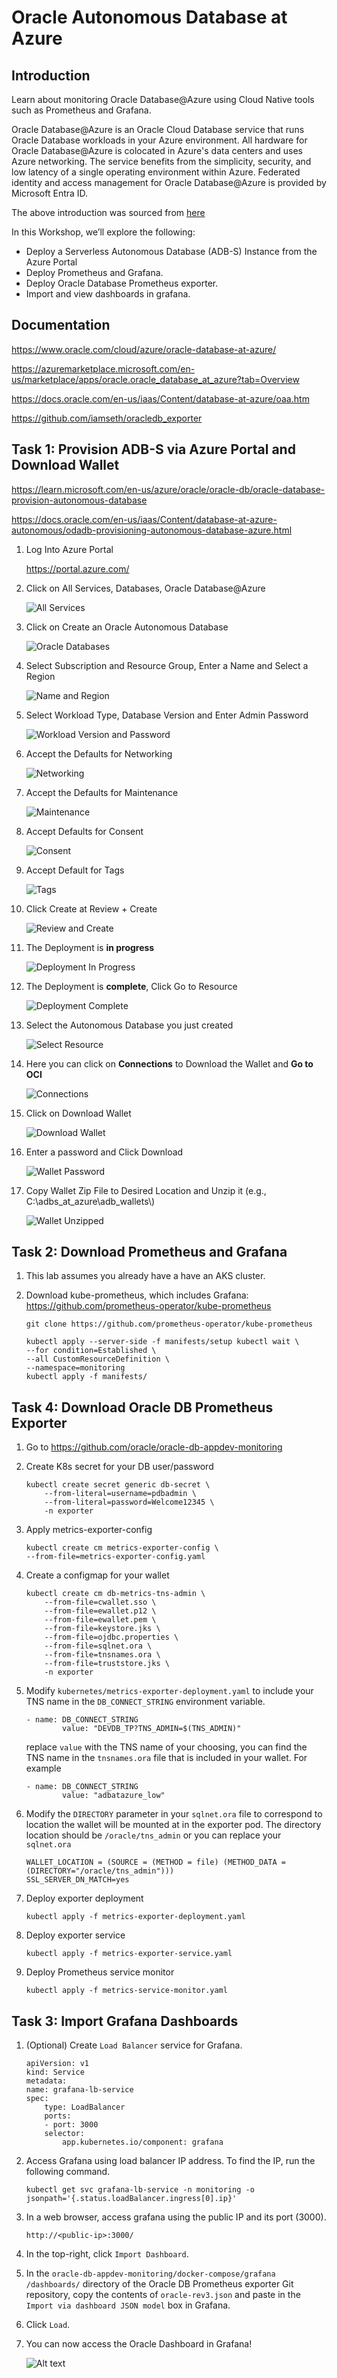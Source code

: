 # Oracle Autonomous Database at Azure

## Introduction

Learn about monitoring Oracle Database@Azure using Cloud Native tools such as Prometheus and Grafana.

Oracle Database@Azure is an Oracle Cloud Database service that runs Oracle Database workloads in your Azure environment. All hardware for Oracle Database@Azure is colocated in Azure's data centers and uses Azure networking. The service benefits from the simplicity, security, and low latency of a single operating environment within Azure. Federated identity and access management for Oracle Database@Azure is provided by Microsoft Entra ID.

The above introduction was sourced from [here](https://docs.oracle.com/en-us/iaas/Content/database-at-azure/oaa.htm)

In this Workshop, we’ll explore the following:

* Deploy a Serverless Autonomous Database (ADB-S) Instance from the Azure Portal
* Deploy Prometheus and Grafana.
* Deploy Oracle Database Prometheus exporter.
* Import and view dashboards in grafana. 

## Documentation 

<https://www.oracle.com/cloud/azure/oracle-database-at-azure/>

<https://azuremarketplace.microsoft.com/en-us/marketplace/apps/oracle.oracle_database_at_azure?tab=Overview>

<https://docs.oracle.com/en-us/iaas/Content/database-at-azure/oaa.htm>

<https://github.com/iamseth/oracledb_exporter>

## Task 1: Provision ADB-S via Azure Portal and Download Wallet

<https://learn.microsoft.com/en-us/azure/oracle/oracle-db/oracle-database-provision-autonomous-database>

<https://docs.oracle.com/en-us/iaas/Content/database-at-azure-autonomous/odadb-provisioning-autonomous-database-azure.html>

1. Log Into Azure Portal

    <https://portal.azure.com/>
    
2. Click on All Services, Databases, Oracle Database@Azure

    ![All Services](images/azure/all_services.png)

3. Click on Create an Oracle Autonomous Database

    ![Oracle Databases](images/azure/oracle_database.png)

4. Select Subscription and Resource Group, Enter a Name and Select a Region

    ![Name and Region](images/azure/name_region.png)

5. Select Workload Type, Database Version and Enter Admin Password

    ![Workload Version and Password](images/azure/workload_version.png)

6. Accept the Defaults for Networking

    ![Networking](images/azure/networking.png)

7. Accept the Defaults for Maintenance

    ![Maintenance](images/azure/maintenance.png)

8. Accept Defaults for Consent

    ![Consent](images/azure/consent.png)

9. Accept Default for Tags

    ![Tags](images/azure/tags.png)

10. Click Create at Review + Create

    ![Review and Create](images/azure/review_create.png)

11. The Deployment is **in progress**

    ![Deployment In Progress](images/azure/deploy_in_progress.png)

12. The Deployment is **complete**, Click Go to Resource

    ![Deployment Complete](images/azure/deploy_complete.png)

13. Select the Autonomous Database you just created

    ![Select Resource](images/azure/select_adb.png)

14. Here you can click on **Connections** to Download the Wallet and **Go to OCI** 

    ![Connections](images/azure/click_connections.png)

15. Click on Download Wallet

    ![Download Wallet](images/azure/download_wallet.png)

16. Enter a password and Click Download

    ![Wallet Password](images/azure/wallet_password.png)
    
17. Copy Wallet Zip File to Desired Location and Unzip it (e.g.,            C:\\adbs\_at\_azure\\adb_wallets\\)

    ![Wallet Unzipped](images/azure/wallet_unzip.png)

## Task 2: Download Prometheus and Grafana

1. This lab assumes you already have a have an AKS cluster.

2. Download kube-prometheus, which includes Grafana: https://github.com/prometheus-operator/kube-prometheus

    ```
    git clone https://github.com/prometheus-operator/kube-prometheus
    ```
    ```
    kubectl apply --server-side -f manifests/setup kubectl wait \
    --for condition=Established \
    --all CustomResourceDefinition \
    --namespace=monitoring
    kubectl apply -f manifests/
    ```

## Task 4: Download Oracle DB Prometheus Exporter

1. Go to https://github.com/oracle/oracle-db-appdev-monitoring

2. Create K8s secret for your DB user/password
    ```
    kubectl create secret generic db-secret \
        --from-literal=username=pdbadmin \
        --from-literal=password=Welcome12345 \
        -n exporter
    ```

3. Apply metrics-exporter-config

    ```
    kubectl create cm metrics-exporter-config \
    --from-file=metrics-exporter-config.yaml
    ```

4. Create a configmap for your wallet

    ```
    kubectl create cm db-metrics-tns-admin \
        --from-file=cwallet.sso \
        --from-file=ewallet.p12 \
        --from-file=ewallet.pem \
        --from-file=keystore.jks \
        --from-file=ojdbc.properties \
        --from-file=sqlnet.ora \
        --from-file=tnsnames.ora \
        --from-file=truststore.jks \
        -n exporter
    ```

5. Modify `kubernetes/metrics-exporter-deployment.yaml` to include your TNS name in the `DB_CONNECT_STRING` environment variable.

    ```
    - name: DB_CONNECT_STRING
            value: "DEVDB_TP?TNS_ADMIN=$(TNS_ADMIN)"
    ```
    replace `value` with the TNS name of your choosing, you can find the TNS name in the `tnsnames.ora` file that is included in your wallet. For example
    ```
    - name: DB_CONNECT_STRING
            value: "adbatazure_low"
    ```

6. Modify the `DIRECTORY` parameter in your `sqlnet.ora` file to correspond to location the wallet will be mounted at in the exporter pod. The directory location should be `/oracle/tns_admin` or you can replace your `sqlnet.ora` 

    ```
    WALLET_LOCATION = (SOURCE = (METHOD = file) (METHOD_DATA = (DIRECTORY="/oracle/tns_admin")))
    SSL_SERVER_DN_MATCH=yes
    ```

7. Deploy exporter deployment

    ```
    kubectl apply -f metrics-exporter-deployment.yaml
    ```

8. Deploy exporter service

    ```
    kubectl apply -f metrics-exporter-service.yaml
    ```
9. Deploy Prometheus service monitor

    ```
    kubectl apply -f metrics-service-monitor.yaml
    ```

## Task 3: Import Grafana Dashboards

1. (Optional) Create `Load Balancer` service for Grafana.

    ```
    apiVersion: v1
    kind: Service
    metadata:
    name: grafana-lb-service
    spec:
        type: LoadBalancer
        ports:
        - port: 3000
        selector:
            app.kubernetes.io/component: grafana
    ```

2. Access Grafana using load balancer IP address. To find the IP, run the following command.

    ```
    kubectl get svc grafana-lb-service -n monitoring -o jsonpath='{.status.loadBalancer.ingress[0].ip}'
    ```

3. In a web browser, access grafana using the public IP and its port (3000).

    ```
    http://<public-ip>:3000/
    ```

4. In the top-right, click `Import Dashboard`.

5. In the `oracle-db-appdev-monitoring/docker-compose/grafana
/dashboards/` directory of the Oracle DB Prometheus exporter Git repository, copy the contents of `oracle-rev3.json` and paste in the `Import via dashboard JSON model` box in Grafana.

5. Click `Load`.

6. You can now access the Oracle Dashboard in Grafana!

    ![Alt text](image.png)

